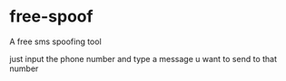# free-spoof
A free sms spoofing tool

just input the phone number and type a message u want to send to that number
